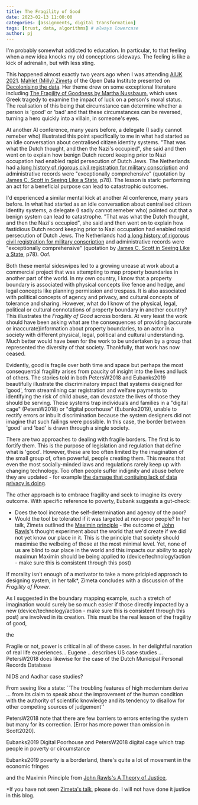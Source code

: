 ```yaml
---
title: The Fragility of Good
date: 2023-02-13 11:00:00 
categories: [assignments, digital transformation]
tags: [trust, data, algorithms] # always lowercase
author: pj
---
```

I'm probably somewhat addicted to education. In particular, to that feeling when a new idea knocks my old conceptions sideways. The feeling is like a kick of adrenalin, but with less sting.

This happened almost exactly two years ago when I was attending [AIUK 2021](https://www.conferencecast.tv/event-1857-aiuk-2021). [Mahlet (Milly) Zimeta](https://theodi.org/person/dr-mahlet-milly-zimeta/) of the Open Data Institute presented on [Decolonising the data](https://www.conferencecast.tv/talk-40011-aiuk-spotlight-talks-session-1). Her theme drew on some exceptional literature including [The Fragility of Goodness by Martha Nussbaum](https://www.cambridge.org/core/books/fragility-of-goodness/B212012979833A828690B9CA907A87BF), which uses Greek tragedy to examine the impact of luck on a person's moral status. The realisation of this being that circumstance can determine whether a person is 'good' or 'bad' and that these circumstances can be reversed, turning a hero quickly into a villain, in someone's eyes. 

At another AI conference, many years before, a delegate (I sadly cannot remeber who) illustrated this point specifically to me in what had started as an idle conversation about centralised citizen identity systems. "That was what the Dutch thought, and then the Nazi's occupied", she said and then went on to explain how benign Dutch record keeping prior to Nazi occupation had enabled rapid persecution of Dutch Jews. The Netherlands had [a long history of rigorous civil registration for military conscription](https://www.dutchgenealogy.nl/civil-registration) and administrative records were "exceptionally comprehensive" (quotation by [James C. Scott in Seeing Like a State](https://theanarchistlibrary.org/library/james-c-scott-seeing-like-a-state), p78). The lesson is stark: performing an act for a beneficial purpose can lead to catastrophic outcomes.

I'd experienced a similar mental kick at another AI conference, many years before. In what had started as an idle conversation about centralised citizen identity systems, a delegate (I sadly cannot remeber who) pointed out that a benign system can lead to catastrophe. "That was what the Dutch thought, and then the Nazi's occupied", she said and then went on to explain how fastidious Dutch record keeping prior to Nazi occupation had enabled rapid persecution of Dutch Jews. The Netherlands had [a long history of rigorous civil registration for military conscription](https://www.dutchgenealogy.nl/civil-registration) and administrative records were "exceptionally comprehensive" (quotation by [James C. Scott in Seeing Like a State](https://theanarchistlibrary.org/library/james-c-scott-seeing-like-a-state), p78). Oof.

Both these mental sideswipes led to a growing unease at work about a commercial project that was attempting to map property boundaries in another part of the world. In my own country, I know that a property boundary is associated with physical concepts like fence and hedge, and legal concepts like planning permission and trespass. It is also associated with political concepts of agency and privacy, and cultural concepts of tolerance and sharing. However, what do I know of the physical, legal, political or cultural connotations of property boundary in another country? This illustrates the _Fragility of Good_ across borders. At very least the work should have been asking what are the consequences of providing (accurate or inaccurate)information about property boundaries, to an actor in a society with different physical, legal, political and cultural understanding. Much better would have been for the work to be undertaken by a group that represented the diversity of that society. Thankfully, that work has now ceased.

Evidently, good is fragile over both time and space but perhaps the most consequential fragility arises from paucity of insight into the lives and luck of others. The stories told in both PetersW2018 and Eubanks2019 beautifully illustrate the discriminatory impact that systems designed for 'good', from streamlining car registration and welfare payments to identifying the risk of child abuse, can devastate the lives of those they should be serving. These systems trap individuals and families in a "digital cage" (PetersW2018) or "digital poorhouse" (Eubanks2019), unable to rectify errors or inbuilt discrimination because the system designers did not imagine that such failings were possible. In this case, the border between 'good' and 'bad' is drawn through a single society. 

There are two approaches to dealing with fragile borders. The first is to fortify them. This is the purpose of legislation and regulation that define what is 'good'. However, these are too often limited by the imagination of the small group of, often powerful, people creating them. This means that even the most socially-minded laws and regulations rarely keep up with changing technology. Too often people suffer indignity and abuse before they are updated - for example [the damage that contiuing lack of data privacy is doing](https://theswaddle.com/what-is-a-constant-lack-of-digital-privacy-doing-to-our-mental-health/).

The other approach is to embrace fragility and seek to imagine its every outcome. With specific reference to poverty, Eubank suggests a gut-check:
* Does the tool increase the self-determination and agency of the poor?
* Would the tool be tolerated if it was targeted at non-poor people?
In her talk, Zimeta outlined the [Maximin principle](https://en.wikipedia.org/wiki/Minimax#:~:text=In%20philosophy%2C%20the,members%20of%20society%22) - the outcome of [John Rawls](https://en.wikipedia.org/wiki/John_Rawls)'s thought experiment about the world that we'd create if we did not yet know our place in it. This is the principle that society should maximise the welbeing of those at the most minimal level. Yet, none of us are blind to our place in the world and this impacts our ability to apply maximun  Maximin should be being applied to (device/technology/action - make sure this is consistent through this post)

If morality isn't enough of a motivator to take a more pricipled approach to designing system, in her talk*, Zimeta concludes with a discussion of the _Fragility of Power_. 


As I suggested in the boundary mapping example, such a stretch of imagination would surely be so much easier if those directly impacted by a new (device/technology/action - make sure this is consistent through this post) are involved in its creation. This must be the real lesson of the fragility of good, 



the 

Fragile or not, power is critical in all of these cases. In her delightful naration of real life experiences... Eugene .. describes US case studies ... PetersW2018 does likewise for the case of the Dutch Municipal Personal Records Database

NIDS and Aadhar case studies?


From seeing like a state:
``The troubling features of high modernism derive ... from its claim to speak about the improvement of the human condition with the authority of scientific knowledge and its tendency to disallow for other competing sources of judgement''



PetersW2018 note that there are few barriers to errors entering the system but many for its correction. [Error has more power than omission in Scott2020]. 

Eubanks2019 Digital Poorhouse and PetersW2018 digital cage which trap people in poverty or circumstance

Eubanks2019 poverty is a borderland, there's quite a lot of movement in the economic fringes



 and the Maximin Principle from [John Rawls's A Theory of Justice](https://en.wikipedia.org/wiki/A_Theory_of_Justice), 




*If you have not seen [Zimeta's talk](https://www.conferencecast.tv/talk-40011-aiuk-spotlight-talks-session-1), please do. I will not have done it justice in this blog.